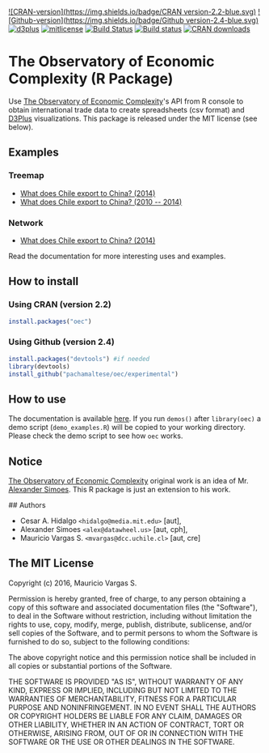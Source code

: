 [![CRAN-version](https://img.shields.io/badge/CRAN version-2.2-blue.svg)](https://cran.r-project.org/web/packages/oec/)
[![Github-version](https://img.shields.io/badge/Github version-2.4-blue.svg)](https://github.com/pachamaltese/oec) [![d3plus](https://img.shields.io/badge/D3plus-1.9.8-green.svg)](https://github.com/alexandersimoes/d3plus) [![mitlicense](https://img.shields.io/badge/License-MIT-green.svg)](https://opensource.org/licenses/MIT)
[![Build Status](https://travis-ci.org/pachamaltese/oec.svg?branch=master)](https://travis-ci.org/pachamaltese/oec)
[![Build status](https://ci.appveyor.com/api/projects/status/5xvlffxy8ro4wc34?svg=true)](https://ci.appveyor.com/project/pachamaltese/oec)
[![CRAN downloads](http://cranlogs.r-pkg.org/badges/oec)](http://cran.rstudio.com/web/packages/oec/index.html)

# The Observatory of Economic Complexity (R Package)

Use [The Observatory of Economic Complexity](http://atlas.media.mit.edu/en/)'s API from R console to obtain international trade data to create spreadsheets (csv format) and [D3Plus](http://d3plus.org/) visualizations. This package is released under the MIT license (see below).

## Examples

### Treemap

  * [What does Chile export to China? (2014)](http://pacha.hk/oec/chl_chn_2014_6char_treemap_exports.html)
  * [What does Chile export to China? (2010 -- 2014)](http://pacha.hk/oec/chl_chn_2010_2014_2_6char_treemap_exports.html)

### Network

  * [What does Chile export to China? (2014)](http://pacha.hk/oec/chl_chn_2014_6char_network_exports.html)

Read the documentation for more interesting uses and examples.

## How to install

### Using CRAN (version 2.2)

```r
install.packages("oec")
```

### Using Github (version 2.4)

```r
install.packages("devtools") #if needed
library(devtools)
install_github("pachamaltese/oec/experimental")
```

## How to use

The documentation is available [here](http://pacha.hk/oec/oec.pdf). If you run `demos()` after `library(oec)` a demo script (`demo_examples.R`) will be copied to your working directory. Please check the demo script to see how `oec` works.

## Notice

[The Observatory of Economic Complexity](http://atlas.media.mit.edu/en/) original work is an idea of Mr. [Alexander Simoes](https://github.com/alexandersimoes/oec). This R package is just an extension to his work.

## Authors

* Cesar A. Hidalgo `<hidalgo@media.mit.edu>` [aut],
* Alexander Simoes `<alex@datawheel.us>` [aut, cph],
* Mauricio Vargas S. `<mvargas@dcc.uchile.cl>` [aut, cre]

## The MIT License

Copyright (c) 2016, Mauricio Vargas S.

Permission is hereby granted, free of charge, to any person obtaining
a copy of this software and associated documentation files (the
"Software"), to deal in the Software without restriction, including
without limitation the rights to use, copy, modify, merge, publish,
distribute, sublicense, and/or sell copies of the Software, and to
permit persons to whom the Software is furnished to do so, subject to
the following conditions:

The above copyright notice and this permission notice shall be
included in all copies or substantial portions of the Software.

THE SOFTWARE IS PROVIDED "AS IS", WITHOUT WARRANTY OF ANY KIND,
EXPRESS OR IMPLIED, INCLUDING BUT NOT LIMITED TO THE WARRANTIES OF
MERCHANTABILITY, FITNESS FOR A PARTICULAR PURPOSE AND
NONINFRINGEMENT. IN NO EVENT SHALL THE AUTHORS OR COPYRIGHT HOLDERS BE
LIABLE FOR ANY CLAIM, DAMAGES OR OTHER LIABILITY, WHETHER IN AN ACTION
OF CONTRACT, TORT OR OTHERWISE, ARISING FROM, OUT OF OR IN CONNECTION
WITH THE SOFTWARE OR THE USE OR OTHER DEALINGS IN THE SOFTWARE.
